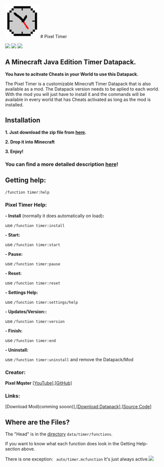 <img src="https://raw.githubusercontent.com/Pixel-Master/Pixel-Timer/main/pack.png" width="110">
# Pixel Timer

[<img src="https://github.githubassets.com/images/modules/logos_page/GitHub-Mark.png" width="50">](https://github.com/pixel-master/pixel-timer)
[<img src="https://pixabay.com/get/g096390c9f60674cfa056db1162be78bfdc84e91560cc9ec77f4e2a628a4f44b843b5f0d19be4f9ec2ea6e115ce37c7e0301bf419dbb6bd7596830fe27ea2f51e5924ee69c67298005505423735b0db8d_1280.png" width="50">](https://github.com/Pixel-Master/Pixel-Timer/realeases)
[<img src="https://yt3.ggpht.com/584JjRp5QMuKbyduM_2k5RlXFqHJtQ0qLIPZpwbUjMJmgzZngHcam5JMuZQxyzGMV5ljwJRl0Q=s88-c-k-c0x00ffffff-no-rj" width="60">](https://www.youtube.com/PixelMasterMC)

## A Minecraft Java Edition Timer Datapack.
**You have to acitvate Cheats in your World to use this Datapack.**

The Pixel Timer is a customizable Minecraft Timer Datapack that is also available as a mod.
The Datapack version needs to be aplied to each world.
With the mod you will just have to install it and the commands will be available in every world that has Cheats activated as long as the mod is installed.

## Installation

**1. Just download the zip file from [here](https://github.com/Pixel-Master/Pixel-Timer/).**

**2. Drop it into Minecraft**

**3. Enjoy!**
 
### You can find a more detailed description [here](https://github.com/Pixel-Master/Pixel-Timer/tree/main/Install.md)!
 
## Getting help:
`/function timer:help`
###    Pixel Timer Help: 

**- Install**  (normally it does automatically on load)**:**

 use `/function timer:install`
 
**- Start:**

 use `/function timer:start`
 
**- Pause:**

 use `/function timer:pause`
 
**- Reset:**
 
 use `/function timer:reset`
 
**- Settings Help:**

 use `/function timer:settings/help`
 
**- Updates/Version::**
 
 use `/function timer:version`
 
 
**- Finish:**

 use `/function timer:end`
 
**- Uninstall:**

 use `/function timer:uninstall` and remove the Datapack/Mod
 
### Creator:

 **Pixel Mqster** [[YouTube](YouTube.com/PixelMqsterMC)],[[GitHub](https://github.com/Pixel-Master)]
 
### Links:

 [Download Mod(comming sooon)],[[Download Datapack](https://github.com/Pixel-Master/Pixel-Timer/archive/refs/heads/main.zip)],[[Source Code](https://github.com/Pixel-Master/Pixel-Timer)]
##  Where are the Files?
The "Head" is in the [directory](https://github.com/Pixel-Master/Pixel-Timer/tree/main/data/timer/functions) `data/timer/functions`.

If you want to know what each function does look in the Getting Help-section above.

There is one exception: ` auto/timer.mcfunction` It's just always active.![](![]())